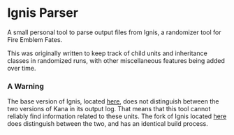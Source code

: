 # Ignis Parser
A small personal tool to parse output files from Ignis, a randomizer tool for Fire Emblem Fates.

This was originally written to keep track of child units and inheritance classes in randomized runs, with other miscellaneous features being added over time.

### A Warning
The base version of Ignis, located [here](https://github.com/thane98/ignis), does not distinguish between the two versions of Kana in its output log. That means that this tool cannot reliably find information related to these units. The fork of Ignis located [here](https://github.com/ivy-bridges/ignis) does distinguish between the two, and has an identical build process.
